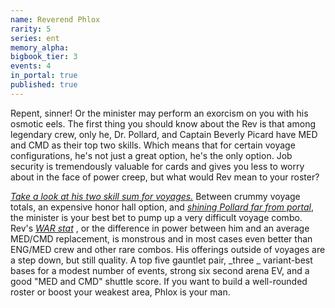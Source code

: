 ```yaml
---
name: Reverend Phlox
rarity: 5
series: ent
memory_alpha:
bigbook_tier: 3
events: 4
in_portal: true
published: true
---
```


Repent, sinner! Or the minister may perform an exorcism on you with his osmotic eels. The first thing you should know about the Rev is that among legendary crew, only he, Dr. Pollard, and Captain Beverly Picard have MED and CMD as their top two skills. Which means that for certain voyage configurations, he's not just a great option, he's the only option. Job security is tremendously valuable for cards and gives you less to worry about in the face of power creep, but what would Rev mean to your roster?
   
[_Take a look at his two skill sum for voyages._](https://i.imgur.com/SuVL7O5.png)  Between crummy voyage totals, an expensive honor hall option, and  [_shining Pollard far from portal_](https://www.youtube.com/watch?v=M8zPSNNsHBI), the minister is your best bet to pump up a very difficult voyage combo. Rev's  [_WAR stat_](https://en.wikipedia.org/wiki/Wins_Above_Replacement) , or the difference in power between him and an average MED/CMD replacement, is monstrous and in most cases even better than ENG/MED crew and other rare combos. His offerings outside of voyages are a step down, but still quality. A top five gauntlet pair,  _three _ variant-best bases for a modest number of events, strong six second arena EV, and a good "MED and CMD" shuttle score. If you want to build a well-rounded roster or boost your weakest area, Phlox is your man.
